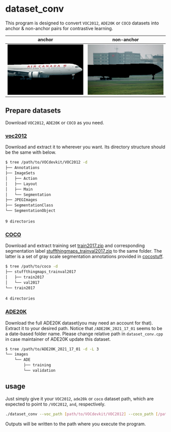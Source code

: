 # dataset_conv

This program is designed to convert `VOC2012`, `ADE20K` or `COCO` datasets into anchor & non-anchor pairs for contrastive learning.

|anchor|non-anchor|
|:-:|:-:|
|![plane](/img4readme/2007_000738_anchor0.jpg)|![non-plane](img4readme/2007_000738_Nanchor0.jpg)|

## Prepare datasets

Download `VOC2012`, `ADE20K` or `COCO` as you need.

### [voc2012](http://host.robots.ox.ac.uk/pascal/VOC/voc2012/#devkit)

Download and extract it to wherever you want. Its directory structure should be the same with below.

```bash
$ tree /path/to/VOCdevkit/VOC2012 -d
├── Annotations
├── ImageSets
│   ├── Action
│   ├── Layout
│   ├── Main
│   └── Segmentation
├── JPEGImages
├── SegmentationClass
└── SegmentationObject

9 directories
```

### [COCO](https://cocodataset.org/#download)

Download and extract training set [train2017.zip](http://images.cocodataset.org/zips/train2017.zip) and corresponding segmentation label [stuffthingmaps_trainval2017.zip](http://calvin.inf.ed.ac.uk/wp-content/uploads/data/cocostuffdataset/stuffthingmaps_trainval2017.zip) to the same folder. The latter is a set of gray scale segmentation annotations provided in [cocostuff](https://github.com/nightrome/cocostuff#downloads).

```bash
$ tree /path/to/coco -d
├── stuffthingmaps_trainval2017
│   ├── train2017
│   └── val2017
└── train2017

4 directories
```

### [ADE20K](http://groups.csail.mit.edu/vision/datasets/ADE20K/index.html#Download)

Download the full ADE20K dataset(you may need an account for that). Extract it to your desired path. Notice that `/ADE20K_2021_17_01` seems to be a date-based folder name. Please change relative path in `dataset_conv.cpp` in case maintainer of ADE20K update this dataset.

```bash
$ tree /path/to/ADE20K_2021_17_01 -d -L 3
└── images
    └── ADE
        ├── training
        └── validation
```

## usage

Just simply give it your `VOC2012`, `ade20k` or `coco` dataset path, which are expected to point to `/VOC2012`, `` and ``, respectively.

```bash
./dataset_conv --voc_path [path/to/VOCdevkit/VOC2012] --coco_path [/path/to/coco] --ade_path [/path/to/ADE20K_2021_17_01] --output_dir [desired output directory (default to current dir)]
```

Outputs will be written to the path where you execute the program.
